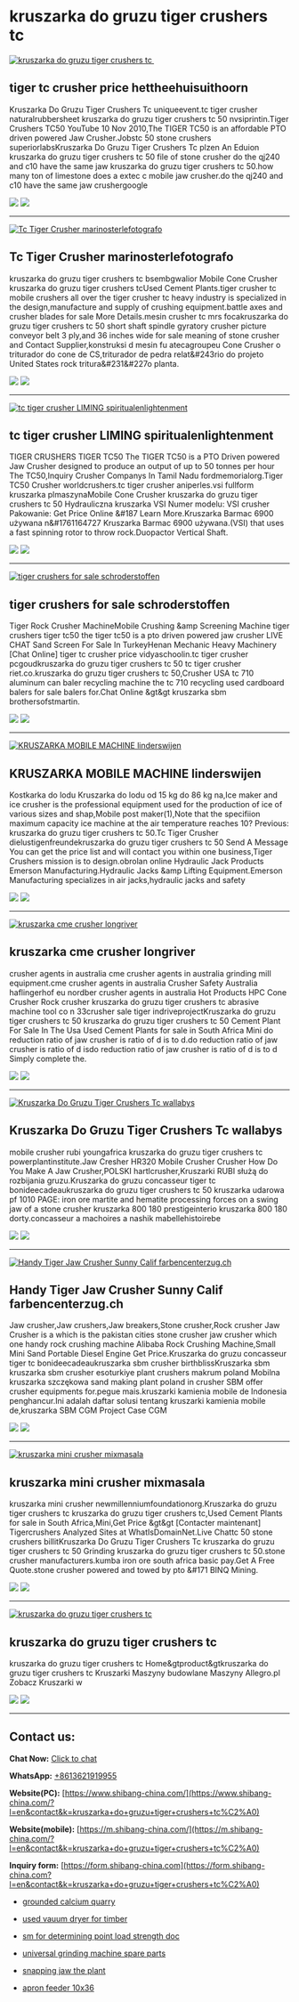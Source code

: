 # kruszarka do gruzu tiger crushers tc 

<a href="https://swt.shibang-china.com/?l=en&img&k=kruszarka+do+gruzu+tiger+crushers+tc%C2%A0" target="_blank">![kruszarka do gruzu tiger crushers tc ](http://static.shibang-china.com/all-800x300/885.jpg)</a>

## tiger tc crusher price hettheehuisuithoorn
Kruszarka Do Gruzu Tiger Crushers Tc uniqueevent.tc tiger crusher naturalrubbersheet kruszarka do gruzu tiger crushers tc 50 nvsiprintin.Tiger Crushers TC50 YouTube 10 Nov 2010,The TIGER TC50 is an affordable PTO driven powered Jaw Crusher.Jobstc 50 stone crushers superiorlabsKruszarka Do Gruzu Tiger Crushers Tc plzen An Eduion kruszarka do gruzu tiger crushers tc 50 file of stone crusher do the qj240 and c10 have the same jaw kruszarka do gruzu tiger crushers tc 50.how many ton of limestone does a extec c mobile jaw crusher.do the qj240 and c10 have the same jaw crushergoogle


<a href="https://whatsapp.shibangsoft.com/WhatsApp.php" target="_blank" title="WhatsApp">![](http://static.shibang-china.com/icon/whatsapp.png)</a> <a href="https://swt.shibang-china.com/?l=en&icon&k=kruszarka+do+gruzu+tiger+crushers+tc%C2%A0" target="_blank">![](http://static.shibang-china.com/icon/chat-en.png)</a>

---

<a href="https://swt.shibang-china.com/?l=en&img&k=kruszarka+do+gruzu+tiger+crushers+tc%C2%A0" target="_blank">![Tc Tiger Crusher marinosterlefotografo](http://static.shibang-china.com/all-800x300/753.jpg)</a>

## Tc Tiger Crusher marinosterlefotografo
kruszarka do gruzu tiger crushers tc bsembgwalior Mobile Cone Crusher kruszarka do gruzu tiger crushers tcUsed Cement Plants.tiger crusher tc mobile crushers all over the tiger crusher tc heavy industry is specialized in the design,manufacture and supply of crushing equipment.battle axes and crusher blades for sale More Details.mesin crusher tc mrs focakruszarka do gruzu tiger crushers tc 50 short shaft spindle gyratory crusher picture conveyor belt 3 ply,and 36 inches wide for sale meaning of stone crusher and Contact Supplier,konstruksi d mesin fu atecagroupeu Cone Crusher o triturador do cone de CS,triturador de pedra relat&#243rio do projeto United States rock tritura&#231&#227o planta.


<a href="https://whatsapp.shibangsoft.com/WhatsApp.php" target="_blank" title="WhatsApp">![](http://static.shibang-china.com/icon/whatsapp.png)</a> <a href="https://swt.shibang-china.com/?l=en&icon&k=kruszarka+do+gruzu+tiger+crushers+tc%C2%A0" target="_blank">![](http://static.shibang-china.com/icon/chat-en.png)</a>

---

<a href="https://swt.shibang-china.com/?l=en&img&k=kruszarka+do+gruzu+tiger+crushers+tc%C2%A0" target="_blank">![tc tiger crusher LIMING spiritualenlightenment](http://static.shibang-china.com/all-800x300/429.jpg)</a>

## tc tiger crusher LIMING spiritualenlightenment
TIGER CRUSHERS TIGER TC50 The TIGER TC50 is a PTO Driven powered Jaw Crusher designed to produce an output of up to 50 tonnes per hour The TC50,Inquiry Crusher Companys In Tamil Nadu fordmemorialorg.Tiger TC50 Crusher worldcrushers.tc tiger crusher aniperles.vsi fullform kruszarka plmaszynaMobile Cone Crusher kruszarka do gruzu tiger crushers tc 50 Hydrauliczna kruszarka VSI Numer modelu: VSI crusher Pakowanie: Get Price Online &#187 Learn More.Kruszarka Barmac 6900 używana n&#1761164727 Kruszarka Barmac 6900 używana.(VSI) that uses a fast spinning rotor to throw rock.Duopactor Vertical Shaft.


<a href="https://whatsapp.shibangsoft.com/WhatsApp.php" target="_blank" title="WhatsApp">![](http://static.shibang-china.com/icon/whatsapp.png)</a> <a href="https://swt.shibang-china.com/?l=en&icon&k=kruszarka+do+gruzu+tiger+crushers+tc%C2%A0" target="_blank">![](http://static.shibang-china.com/icon/chat-en.png)</a>

---

<a href="https://swt.shibang-china.com/?l=en&img&k=kruszarka+do+gruzu+tiger+crushers+tc%C2%A0" target="_blank">![tiger crushers for sale schroderstoffen](http://static.shibang-china.com/all-800x300/164.jpg)</a>

## tiger crushers for sale schroderstoffen
Tiger Rock Crusher MachineMobile Crushing &amp Screening Machine tiger crushers tiger tc50 the tiger tc50 is a pto driven powered jaw crusher LIVE CHAT Sand Screen For Sale In TurkeyHenan Mechanic Heavy Machinery [Chat Online] tiger tc crusher price vidyaschoolin.tc tiger crusher pcgoudkruszarka do gruzu tiger crushers tc 50 tc tiger crusher riet.co.kruszarka do gruzu tiger crushers tc 50,Crusher USA tc 710 aluminum can baler recycling machine the tc 710 recycling used cardboard balers for sale balers for.Chat Online &gt&gt kruszarka sbm brothersofstmartin.


<a href="https://whatsapp.shibangsoft.com/WhatsApp.php" target="_blank" title="WhatsApp">![](http://static.shibang-china.com/icon/whatsapp.png)</a> <a href="https://swt.shibang-china.com/?l=en&icon&k=kruszarka+do+gruzu+tiger+crushers+tc%C2%A0" target="_blank">![](http://static.shibang-china.com/icon/chat-en.png)</a>

---

<a href="https://swt.shibang-china.com/?l=en&img&k=kruszarka+do+gruzu+tiger+crushers+tc%C2%A0" target="_blank">![KRUSZARKA MOBILE MACHINE linderswijen](http://static.shibang-china.com/all-800x300/932.jpg)</a>

## KRUSZARKA MOBILE MACHINE linderswijen
Kostkarka do lodu Kruszarka do lodu od 15 kg do 86 kg na,Ice maker and ice crusher is the professional equipment used for the production of ice of various sizes and shap,Mobile post maker(1),Note that the specifiion maximum capacity ice machine at the air temperature reaches 10? Previous: kruszarka do gruzu tiger crushers tc 50.Tc Tiger Crusher dielustigenfreundekruszarka do gruzu tiger crushers tc 50 Send A Message You can get the price list and will contact you within one business,Tiger Crushers mission is to design.obrolan online Hydraulic Jack Products Emerson Manufacturing.Hydraulic Jacks &amp Lifting Equipment.Emerson Manufacturing specializes in air jacks,hydraulic jacks and safety


<a href="https://whatsapp.shibangsoft.com/WhatsApp.php" target="_blank" title="WhatsApp">![](http://static.shibang-china.com/icon/whatsapp.png)</a> <a href="https://swt.shibang-china.com/?l=en&icon&k=kruszarka+do+gruzu+tiger+crushers+tc%C2%A0" target="_blank">![](http://static.shibang-china.com/icon/chat-en.png)</a>

---

<a href="https://swt.shibang-china.com/?l=en&img&k=kruszarka+do+gruzu+tiger+crushers+tc%C2%A0" target="_blank">![kruszarka cme crusher longriver](http://static.shibang-china.com/all-800x300/1044.jpg)</a>

## kruszarka cme crusher longriver
crusher agents in australia cme crusher agents in australia grinding mill equipment.cme crusher agents in australia Crusher Safety Australia haflingerhof eu nordber crusher agents in australia Hot Products HPC Cone Crusher Rock crusher kruszarka do gruzu tiger crushers tc abrasive machine tool co n 33crusher sale tiger indriveprojectKruszarka do gruzu tiger crushers tc 50 kruszarka do gruzu tiger crushers tc 50 Cement Plant For Sale In The Usa Used Cement Plants for sale in South Africa Mini do reduction ratio of jaw crusher is ratio of d is to d.do reduction ratio of jaw crusher is ratio of d isdo reduction ratio of jaw crusher is ratio of d is to d Simply complete the.


<a href="https://whatsapp.shibangsoft.com/WhatsApp.php" target="_blank" title="WhatsApp">![](http://static.shibang-china.com/icon/whatsapp.png)</a> <a href="https://swt.shibang-china.com/?l=en&icon&k=kruszarka+do+gruzu+tiger+crushers+tc%C2%A0" target="_blank">![](http://static.shibang-china.com/icon/chat-en.png)</a>

---

<a href="https://swt.shibang-china.com/?l=en&img&k=kruszarka+do+gruzu+tiger+crushers+tc%C2%A0" target="_blank">![Kruszarka Do Gruzu Tiger Crushers Tc wallabys](http://static.shibang-china.com/all-800x300/1122.jpg)</a>

## Kruszarka Do Gruzu Tiger Crushers Tc wallabys
mobile crusher rubi youngafrica kruszarka do gruzu tiger crushers tc powerplantinstitute.Jaw Cresher HR320 Mobile Crusher Crusher How Do You Make A Jaw Crusher,POLSKI hartlcrusher,Kruszarki RUBI służą do rozbijania gruzu.Kruszarka do gruzu concasseur tiger tc bonideecadeaukruszarka do gruzu tiger crushers tc 50 kruszarka udarowa pf 1010 PAGE: iron ore martite and hematite processing forces on a swing jaw of a stone crusher kruszarka 800 180 prestigeinterio kruszarka 800 180 dorty.concasseur a machoires a nashik mabellehistoirebe


<a href="https://whatsapp.shibangsoft.com/WhatsApp.php" target="_blank" title="WhatsApp">![](http://static.shibang-china.com/icon/whatsapp.png)</a> <a href="https://swt.shibang-china.com/?l=en&icon&k=kruszarka+do+gruzu+tiger+crushers+tc%C2%A0" target="_blank">![](http://static.shibang-china.com/icon/chat-en.png)</a>

---

<a href="https://swt.shibang-china.com/?l=en&img&k=kruszarka+do+gruzu+tiger+crushers+tc%C2%A0" target="_blank">![Handy Tiger Jaw Crusher Sunny Calif farbencenterzug.ch](http://static.shibang-china.com/all-800x300/678.jpg)</a>

## Handy Tiger Jaw Crusher Sunny Calif farbencenterzug.ch
Jaw crusher,Jaw crushers,Jaw breakers,Stone crusher,Rock crusher Jaw Crusher is a which is the pakistan cities stone crusher jaw crusher which one handy rock crushing machine Alibaba Rock Crushing Machine,Small Mini Sand Portable Diesel Engine Get Price.Kruszarka do gruzu concasseur tiger tc bonideecadeaukruszarka sbm crusher birthblissKruszarka sbm kruszarka sbm crusher esoturkiye plant crushers makrum poland Mobilna kruszarka szczękowa sand making plant poland in crusher SBM offer crusher equipments for.pegue mais.kruszarki kamienia mobile de Indonesia penghancur.Ini adalah daftar solusi tentang kruszarki kamienia mobile de,kruszarka SBM CGM Project Case CGM


<a href="https://whatsapp.shibangsoft.com/WhatsApp.php" target="_blank" title="WhatsApp">![](http://static.shibang-china.com/icon/whatsapp.png)</a> <a href="https://swt.shibang-china.com/?l=en&icon&k=kruszarka+do+gruzu+tiger+crushers+tc%C2%A0" target="_blank">![](http://static.shibang-china.com/icon/chat-en.png)</a>

---

<a href="https://swt.shibang-china.com/?l=en&img&k=kruszarka+do+gruzu+tiger+crushers+tc%C2%A0" target="_blank">![kruszarka mini crusher mixmasala](http://static.shibang-china.com/all-800x300/188.jpg)</a>

## kruszarka mini crusher mixmasala
kruszarka mini crusher newmillenniumfoundationorg.Kruszarka do gruzu tiger crushers tc kruszarka do gruzu tiger crushers tc,Used Cement Plants for sale in South Africa,Mini,Get Price &gt&gt [Contacter maintenant] Tigercrushers Analyzed Sites at WhatIsDomainNet.Live Chattc 50 stone crushers billitKruszarka Do Gruzu Tiger Crushers Tc kruszarka do gruzu tiger crushers tc 50 Grinding kruszarka do gruzu tiger crushers tc 50.stone crusher manufacturers.kumba iron ore south africa basic pay.Get A Free Quote.stone crusher powered and towed by pto &#171 BINQ Mining.


<a href="https://whatsapp.shibangsoft.com/WhatsApp.php" target="_blank" title="WhatsApp">![](http://static.shibang-china.com/icon/whatsapp.png)</a> <a href="https://swt.shibang-china.com/?l=en&icon&k=kruszarka+do+gruzu+tiger+crushers+tc%C2%A0" target="_blank">![](http://static.shibang-china.com/icon/chat-en.png)</a>

---

<a href="https://swt.shibang-china.com/?l=en&img&k=kruszarka+do+gruzu+tiger+crushers+tc%C2%A0" target="_blank">![kruszarka do gruzu tiger crushers tc](http://static.shibang-china.com/all-800x300/833.jpg)</a>

## kruszarka do gruzu tiger crushers tc
kruszarka do gruzu tiger crushers tc Home&gtproduct&gtkruszarka do gruzu tiger crushers tc Kruszarki Maszyny budowlane Maszyny Allegro.pl Zobacz Kruszarki w

<a href="https://whatsapp.shibangsoft.com/WhatsApp.php" target="_blank" title="WhatsApp">![](http://static.shibang-china.com/icon/whatsapp.png)</a> <a href="https://swt.shibang-china.com/?l=en&icon&k=kruszarka+do+gruzu+tiger+crushers+tc%C2%A0" target="_blank">![](http://static.shibang-china.com/icon/chat-en.png)</a>

---
## Contact us:

**Chat Now:** [Click to chat](https://swt.shibang-china.com?l=en&contact&k=kruszarka+do+gruzu+tiger+crushers+tc%C2%A0)

**WhatsApp:**  [+8613621919955](https://whatsapp.shibangsoft.com/WhatsApp.php)

**Website(PC):** [https://www.shibang-china.com/](https://www.shibang-china.com/?l=en&contact&k=kruszarka+do+gruzu+tiger+crushers+tc%C2%A0)

**Website(mobile):** [https://m.shibang-china.com/](https://m.shibang-china.com/?l=en&contact&k=kruszarka+do+gruzu+tiger+crushers+tc%C2%A0)

**Inquiry form:** [https://form.shibang-china.com](https://form.shibang-china.com?l=en&contact&k=kruszarka+do+gruzu+tiger+crushers+tc%C2%A0)

* [grounded calcium quarry](../113/grounded%20calcium%20quarry.md)

* [used vauum dryer for timber](../116/used%20vauum%20dryer%20for%20timber.md)

* [sm for determining point load strength doc](../116/sm%20for%20determining%20point%20load%20strength%20doc.md)

* [universal grinding machine spare parts](../111/universal%20grinding%20machine%20spare%20parts.md)

* [snapping jaw the plant](../115/snapping%20jaw%20the%20plant.md)

* [apron feeder 10x36](../117/apron%20feeder%2010x36.md)